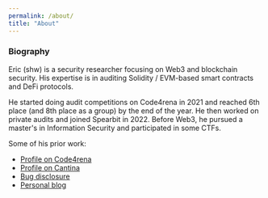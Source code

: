 ```yaml
---
permalink: /about/
title: "About"
---
```


### Biography

Eric (shw) is a security researcher focusing on Web3 and blockchain security. His expertise is in auditing Solidity / EVM-based smart contracts and DeFi protocols.

He started doing audit competitions on Code4rena in 2021 and reached 6th place (and 8th place as a group) by the end of the year. He then worked on private audits and joined Spearbit in 2022. Before Web3, he pursued a master's in Information Security and participated in some CTFs.

Some of his prior work:

- [Profile on Code4rena](https://code4rena.com/@shw)
- [Profile on Cantina](https://cantina.xyz/u/shw)
- [Bug disclosure](https://medium.com/balancer-protocol/bug-bounty-progress-disclosure-d408d2812791)
- [Personal blog](https://shw9453.github.io/)